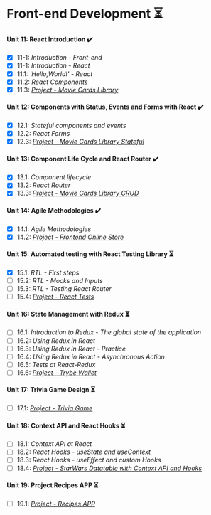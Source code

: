 # Front-end Development :hourglass_flowing_sand:

#### Unit 11: React Introduction :heavy_check_mark:

- [x] 11-1: _Introduction - Front-end_
- [x] 11-1: _Introduction - React_
- [x] 11.1: _'Hello,World!' - React_
- [x] 11.2: _React Components_
- [x] 11.3: [_Project - Movie Cards Library_]()

#### Unit 12: Components with Status, Events and Forms with React :heavy_check_mark:

- [x] 12.1: _Stateful components and events_
- [x] 12.2: _React Forms_
- [x] 12.3: [_Project - Movie Cards Library Stateful_]()

#### Unit 13: Component Life Cycle and React Router :heavy_check_mark:

- [x] 13.1: _Component lifecycle_
- [x] 13.2: _React Router_
- [x] 13.3: [_Project - Movie Cards Library CRUD_]()

#### Unit 14: Agile Methodologies :heavy_check_mark:

- [x] 14.1: _Agile Methodologies_
- [x] 14.2: [_Project - Frontend Online Store_]()

#### Unit 15: Automated testing with React Testing Library :hourglass_flowing_sand:

- [X] 15.1: _RTL - First steps_
- [ ] 15.2: _RTL - Mocks and Inputs_
- [ ] 15.3: _RTL - Testing React Router_
- [ ] 15.4: [_Project - React Tests_]()

#### Unit 16: State Management with Redux :hourglass_flowing_sand:

- [ ] 16.1: _Introduction to Redux - The global state of the application_
- [ ] 16.2: _Using Redux in React_
- [ ] 16.3: _Using Redux in React - Practice_
- [ ] 16.4: _Using Redux in React - Asynchronous Action_
- [ ] 16.5: _Tests at React-Redux_
- [ ] 16.6: [_Project - Trybe Wallet_]()

#### Unit 17: Trivia Game Design :hourglass_flowing_sand:

- [ ] 17.1: [_Project - Trivia Game_]()

#### Unit 18: Context API and React Hooks :hourglass_flowing_sand:

- [ ] 18.1: _Context API at React_
- [ ] 18.2: _React Hooks - useState and useContext_
- [ ] 18.3: _React Hooks - useEffect and custom Hooks_
- [ ] 18.4: [_Project - StarWars Datatable with Context API and Hooks_]()

#### Unit 19: Project Recipes APP :hourglass_flowing_sand:

- [ ] 19.1: [_Project - Recipes APP_]()
